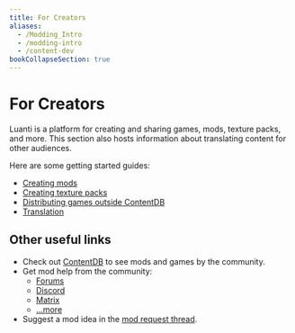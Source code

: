 ```yaml
---
title: For Creators
aliases:
  - /Modding_Intro
  - /modding-intro
  - /content-dev
bookCollapseSection: true
---
```


# For Creators

Luanti is a platform for creating and sharing games, mods, texture packs, and more. This section also hosts information about translating content for other audiences.

Here are some getting started guides:

- [Creating mods](/for-creators/creating-mods)
- [Creating texture packs](/for-creators/creating-texture-packs)
- [Distributing games outside ContentDB](/for-creators/distributing-games-outside-contentdb)
- [Translation](/for-creators/translation)

## Other useful links

- Check out [ContentDB](https://content.luanti.org/) to see mods and games by the community.
- Get mod help from the community:
  - [Forums](https://forum.luanti.org/viewforum.php?f=47)
  - [Discord](https://discord.gg/minetest)
  - [Matrix](https://matrix.to/#/#minetest:tchncs.de)
  - [...more](https://www.luanti.org/get-involved/)
- Suggest a mod idea in the [mod request thread](https://forum.luanti.org/viewtopic.php?f=9&t=2434).
